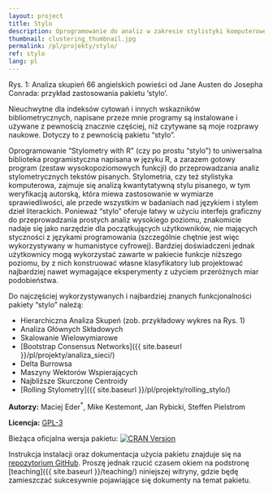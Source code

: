 ```yaml
---
layout: project
title: Stylo
description: Oprogramowanie do analiz w zakresie stylistyki komputerowej, atrybucji autorskiej itd.
thumbnail: clustering_thumbnail.jpg
permalink: /pl/projekty/stylo/
ref: stylo
lang: pl
---
```



<div>
    <img class="col three left" src="{{ site.baseurl }}/assets/img/clustering.jpg" alt="" title="Analiza skupień 66 angielskich powieści od Jane Austen do Josepha Conrada: przykład zastosowania pakietu ‘stylo’"/>
</div>
<div class="col three caption">
    Rys. 1: Analiza skupień 66 angielskich powieści od Jane Austen do Josepha Conrada: przykład zastosowania pakietu ‘stylo’.
</div>

Nieuchwytne dla indeksów cytowań i innych wskazników bibliometrycznych, napisane przeze mnie programy są instalowane i używane z pewnością znacznie częściej, niż czytywane są moje rozprawy naukowe. Dotyczy to z pewnością pakietu “stylo”.

Oprogramowanie “Stylometry with R” (czy po prostu “stylo”) to uniwersalna biblioteka programistyczna napisana w języku R, a zarazem gotowy program (zestaw wysokopoziomowych funkcji) do przeprowadzania analiz stylometrycznych tekstów pisanych. Stylometria, czy też stylistyka komputerowa, zajmuje się analizą kwantytatywną stylu pisanego, w tym weryfikacją autorską, która miewa zastosowanie w wymiarze sprawiedliwości, ale przede wszystkim w badaniach nad językiem i stylem dzieł literackich. Ponieważ “stylo” oferuje łatwy w użyciu interfejs graficzny do przeprowadzania prostych analiz wysokiego poziomu, znakomicie nadaje się jako narzędzie dla początkujących użytkowników, nie mających styczności z językami programowania (szczególnie chętnie jest więc wykorzystywany w humanistyce cyfrowej). Bardziej doświadczeni jednak użytkownicy mogą wykorzystać zawarte w pakiecie funkcje niższego poziomu, by z nich konstruować własne klasyfikatory lub projektować najbardziej nawet wymagające eksperymenty z użyciem przeróżnych miar podobieństwa.

Do najczęściej wykorzystywanych i najbardziej znanych funkcjonalności pakiety “stylo” należą:

* Hierarchiczna Analiza Skupeń (zob. przykładowy wykres na Rys. 1)
* Analiza Głównych Składowych
* Skalowanie Wielowymiarowe
* [Bootstrap Consensus Networks]({{ site.baseurl }}/pl/projekty/analiza_sieci/)
* Delta Burrowsa
* Maszyny Wektorów Wspierających
* Najbliższe Skurczone Centroidy
* [Rolling Stylometry]({{ site.baseurl }}/pl/projekty/rolling_stylo/)



**Autorzy:** Maciej Eder<sup>*</sup>, Mike Kestemont, Jan Rybicki, Steffen Pielstrom

**Licencja:** [GPL-3](https://opensource.org/licenses/GPL-3.0)

Bieżąca oficjalna wersja pakietu: 
[![CRAN Version](http://www.r-pkg.org/badges/version/stylo)](https://CRAN.R-project.org/package=stylo)

Instrukcja instalacji oraz dokumentacja użycia pakietu znajduje się na [repozytorium GitHub](https://github.com/computationalstylistics/stylo). Proszę jednak rzucić czasem okiem na podstronę [teaching]({{ site.baseurl }}/teaching/) niniejszej witryny, gdzie będę zamieszczać sukcesywnie pojawiające się dokumenty na temat pakietu.

